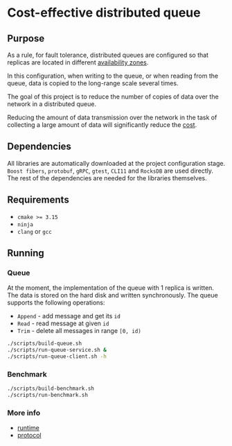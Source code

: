 # Cost-effective distributed queue

## Purpose

As a rule, for fault tolerance, distributed queues are configured so that
replicas are located in different [availability
zones](https://docs.aws.amazon.com/AWSEC2/latest/UserGuide/using-regions-availability-zones.html).

In this configuration, when writing to the queue, or when reading from the
queue, data is copied to the long-range scale several times.

The goal of this project is to reduce the number of copies of data over the
network in a distributed queue.

Reducing the amount of data transmission over the network in the task of
collecting a large amount of data will significantly reduce the
[cost](https://aws.amazon.com/ec2/pricing/on-demand/).

## Dependencies

All libraries are automatically downloaded at the project configuration stage.
`Boost fibers`, `protobuf`, `gRPC`, `gtest`, `CLI11` and `RocksDB` are used
directly. The rest of the dependencies are needed for the libraries themselves.

## Requirements

* `cmake >= 3.15`
* `ninja`
* `clang` or `gcc`

## Running

### Queue

At the moment, the implementation of the queue with 1 replica is written. The
data is stored on the hard disk and written synchronously. The queue supports
the following operations:

* `Append` - add message and get its `id`
* `Read` - read message at given `id`
* `Trim` - delete all messages in range `[0, id)`

```sh
./scripts/build-queue.sh
./scripts/run-queue-service.sh &
./scripts/run-queue-client.sh -h
```

### Benchmark

```sh
./scripts/build-benchmark.sh
./scripts/run-benchmark.sh
```

### More info

* [runtime](/docs/runtime.md)
* [protocol](/docs/queue_protocol.md)

